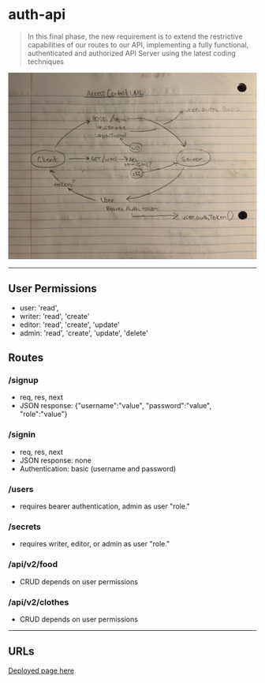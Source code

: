 # auth-api


> In this final phase, the new requirement is to extend the restrictive capabilities of our routes to our API, implementing a fully functional, authenticated and authorized API Server using the latest coding techniques

![basic-auth](auth-api.jpg)

---

## User Permissions

- user: 'read',
- writer: 'read', 'create'
- editor: 'read', 'create', 'update'
- admin: 'read', 'create', 'update', 'delete'

## Routes

### /signup

* req, res, next
* JSON response: {"username":"value", "password":"value", "role":"value"}

### /signin

* req, res, next
* JSON response: none
* Authentication: basic (username and password)

### /users

* requires bearer authentication, admin as user "role."

### /secrets

* requires writer, editor, or admin as user "role."

### /api/v2/food

* CRUD depends on user permissions

### /api/v2/clothes

* CRUD depends on user permissions

--- 

## URLs

[Deployed page here](https://timegorov-auth-api.herokuapp.com)